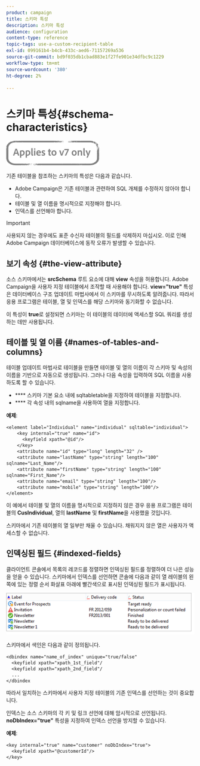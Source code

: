 ```yaml
---
product: campaign
title: 스키마 특성
description: 스키마 특성
audience: configuration
content-type: reference
topic-tags: use-a-custom-recipient-table
exl-id: 099161b4-b4cb-433c-aed6-71157269a536
source-git-commit: bd9f035db1cbad883e1f27fe901e34dfbc9c1229
workflow-type: tm+mt
source-wordcount: '380'
ht-degree: 2%

---
```


# 스키마 특성{#schema-characteristics}

![](../../assets/v7-only.svg)

기존 테이블을 참조하는 스키마의 특성은 다음과 같습니다.

* Adobe Campaign은 기존 테이블과 관련하여 SQL 개체를 수정하지 않아야 합니다.
* 테이블 및 열 이름을 명시적으로 지정해야 합니다.
* 인덱스를 선언해야 합니다.

>[!IMPORTANT]
>
>사용되지 않는 경우에도 표준 수신자 테이블의 필드를 삭제하지 마십시오. 이로 인해 Adobe Campaign 데이터베이스에 동작 오류가 발생할 수 있습니다.

## 보기 속성 {#the-view-attribute}

소스 스키마에서는 **srcSchema** 루트 요소에 대해 **view** 속성을 허용합니다. Adobe Campaign을 사용자 지정 테이블에서 조작할 때 사용해야 합니다. **view=&quot;true&quot;** 특성은 데이터베이스 구조 업데이트 마법사에서 이 스키마를 무시하도록 알려줍니다. 따라서 응용 프로그램은 테이블, 열 및 인덱스를 해당 스키마와 동기화할 수 없습니다.

이 특성이 **true**&#x200B;로 설정되면 스키마는 이 테이블의 데이터에 액세스할 SQL 쿼리를 생성하는 데만 사용됩니다.

## 테이블 및 열 이름 {#names-of-tables-and-columns}

테이블 업데이트 마법사로 테이블을 만들면 테이블 및 열의 이름이 각 스키마 및 속성의 이름을 기반으로 자동으로 생성됩니다. 그러나 다음 속성을 입력하여 SQL 이름을 사용하도록 할 수 있습니다.

* **** 스키마 기본 요소 내에 sqltabletable을 지정하여 테이블을 지정합니다.
* **** 각 속성 내의 sqlname을 사용하여 열을 지정합니다.

**예제**:

```
<element label="Individual" name="individual" sqltable="individual">
    <key internal="true" name="id">
      <keyfield xpath="@id"/>
    </key> 
    <attribute name="id" type="long" length="32" />
    <attribute name="lastName" type="string" length="100" sqlname="Last_Name"/>
    <attribute name="firstName" type="string" length="100" sqlname="First_Name"/>
    <attribute name="email" type="string" length="100"/>
    <attribute name="mobile" type="string" length="100"/>
</element>
```

이 예에서 테이블 및 열의 이름을 명시적으로 지정하지 않은 경우 응용 프로그램은 테이블의 **CusIndividual**, 열의 **lastName** 및 **firstName**&#x200B;을 사용했을 것입니다.

스키마에서 기존 테이블의 열 일부만 채울 수 있습니다. 채워지지 않은 열은 사용자가 액세스할 수 없습니다.

## 인덱싱된 필드 {#indexed-fields}

클라이언트 콘솔에서 목록의 레코드를 정렬하면 인덱싱된 필드를 정렬하여 더 나은 성능을 얻을 수 있습니다. 스키마에서 인덱스를 선언하면 콘솔에 다음과 같이 열 레이블의 왼쪽에 있는 정렬 순서 화살표 아래에 빨간색으로 표시된 인덱싱된 필드가 표시됩니다.

![](assets/s_ncs_integration_mapping_index.png)

스키마에서 색인은 다음과 같이 정의됩니다.

```
<dbindex name="name_of_index" unique="true/false"
  <keyfield xpath="xpath_1st_field"/
  <keyfield xpath="xpath_2nd_field"/
  ...
</dbindex
```

따라서 일치하는 스키마에서 사용자 지정 테이블의 기존 인덱스를 선언하는 것이 중요합니다.

인덱스는 소스 스키마의 각 키 및 링크 선언에 대해 암시적으로 선언됩니다. **noDbIndex=&quot;true&quot;** 특성을 지정하여 인덱스 선언을 방지할 수 있습니다.

**예제**:

```
<key internal="true" name="customer" noDbIndex="true">
  <keyfield xpath="@customerId"/>
</key>
```
